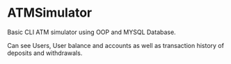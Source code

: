 # ATMSimulator
Basic CLI ATM simulator using OOP and MYSQL Database.

Can see Users, User balance and accounts as well as transaction history of deposits and withdrawals.

